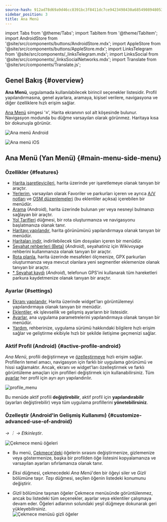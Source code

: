 ```yaml
---
source-hash: 912ad78d69a9d46cc8391bc3f8411dc7ce9423498430a6854908948053c3f739
sidebar_position: 3
title: Ana Menü
---
```

import Tabs from '@theme/Tabs';
import TabItem from '@theme/TabItem';
import AndroidStore from '@site/src/components/buttons/AndroidStore.mdx';
import AppleStore from '@site/src/components/buttons/AppleStore.mdx';
import LinksTelegram from '@site/src/components/_linksTelegram.mdx';
import LinksSocial from '@site/src/components/_linksSocialNetworks.mdx';
import Translate from '@site/src/components/Translate.js';




## Genel Bakış {#overview}

**Ana Menü**, uygulamada kullanılabilecek birincil seçenekler listesidir. Profil yapılandırmasına, genel ayarlara, aramaya, kişisel verilere, navigasyona ve diğer özelliklere hızlı erişim sağlar.

[Ana Menü](../widgets/map-buttons.md#main-menu) simgesi '&#8801;', Harita ekranının sol alt köşesinde bulunur. Navigasyon modunda bu düğme varsayılan olarak görünmez. Haritaya kısa bir dokunuşla görünür.

<Tabs groupId="operating-systems" queryString="current-os">

<TabItem value="android" label="Android">

![Ana menü Android](@site/static/img/menu/main_menu_android.png)

</TabItem>

<TabItem value="ios" label="iOS">

![Ana menü iOS](@site/static/img/menu/main_menu_ios.png)

</TabItem>

</Tabs>


## Ana Menü (Yan Menü) {#main-menu-side-menu}

### Özellikler {#features}

- [Harita işaretleyicileri](../personal/markers.md), harita üzerinde yer işaretlemeye olanak tanıyan bir araçtır.
- [Yerlerim](../personal/myplaces.md), varsayılan olarak Favoriler ve parkurları içeren ve ayrıca [A/V notları](../plugins/audio-video-notes.md) ve [OSM düzenlemeleri](../plugins/osm-editing.md) (bu eklentiler açıksa) içerebilen bir menüdür.
- [Arama](../search/index.md) (Android), harita üzerinde bulunan yer veya nesneyi bulmanızı sağlayan bir araçtır.
- [Yol Tarifleri](../widgets/map-buttons.md#directions) düğmesi, bir rota oluşturmanıza ve navigasyonu başlatmanıza olanak tanır.
- [Haritayı yapılandır](../map/configure-map-menu.md), harita görünümünü yapılandırmaya olanak tanıyan bir menüdür.
- [Haritaları indir](../start-with/download-maps.md), indirilebilecek tüm dosyaları içeren bir menüdür.
- [Seyahat rehberleri (Beta)](../plan-route/travel-guides.md) (*Android*), seyahatiniz için Wikivoyage rehberini kullanmanıza olanak tanıyan bir araçtır.
- [Rota planla](../plan-route/create-route.md), harita üzerinde mesafeleri ölçmenize, GPX parkurları oluşturmanıza veya mevcut olanlara yeni segmentler eklemenize olanak tanıyan bir araçtır.
- [* Seyahat kaydı](../plugins/trip-recording.md) (*Android*), telefonun GPS'ini kullanarak tüm hareketleri parkura kaydetmenize olanak tanıyan bir araçtır.

### Ayarlar {#settings}

- [Ekranı yapılandır](../widgets/configure-screen.md), Harita üzerinde widget'ları görüntülemeyi yapılandırmaya olanak tanıyan bir menüdür.
- [Eklentiler](../plugins/index.md#configure-plugin), ek işlevsellik ve gelişmiş ayarların bir listesidir.
- [Ayarlar](../personal/global-settings.md), ana uygulama parametrelerini yapılandırmaya olanak tanıyan bir menüdür.
- [Yardım](./first-steps.md#offline-help), rehberinize, uygulama sürümü hakkındaki bilgilere hızlı erişim sağlar ve geliştirme ekibiyle hızlı bir şekilde iletişime geçmenizi sağlar.

### Aktif Profil (Android) {#active-profile-android}

*Ana Menü*, profili değiştirmeye ve [özelleştirmeye](../personal/profiles.md) hızlı erişim sağlar. Profillerin temel amacı, navigasyon için farklı bir uygulama görünümü ve hissi sağlamaktır. Ancak, ekranı ve widget'ları özelleştirmek ve farklı görüntüleme amaçları için profilleri değiştirmek için kullanabilirsiniz. Tüm [ayarlar](../personal/profiles.md) her profil için ayrı ayrı yapılandırılır.

![profile_menu](@site/static/img/menu/profile_menu.png)

Bu menüde aktif profili **değiştirebilir**, aktif profil için **yapılandırabilir** (ayarları değiştirebilir) veya tüm uygulama profillerini **yönetebilirsiniz**.


### Özelleştir (Android'in Gelişmiş Kullanımı) {#customize-advanced-use-of-android}

*<Translate android="true" ids="shared_string_menu,configure_profile,ui_customization,shared_string_drawer"/> →  &#65049; → Etkinleştir*.  

![Çekmece menü öğeleri ](@site/static/img/settings/drawer_menu_correct.png)  

- Bu menü, [Çekmece'deki](../personal/profiles.md#drawer) öğelerin sırasını değiştirmenize, gizlemenize veya göstermenize, başka bir profilden öğe listesini kopyalamanıza ve varsayılan ayarları sıfırlamanıza olanak tanır.  

- *Eksi* düğmesi, çekmecedeki *Ana Menü*'den bir öğeyi siler ve *Gizli* bölümüne taşır. *Taşı* düğmesi, seçilen öğenin listedeki konumunu değiştirir.  

- *Gizli* bölümüne taşınan öğeler Çekmece menüsünde görüntülenmez, ancak bu listedeki tüm seçenekler, ayarlar veya eklentiler çalışmaya devam eder. Öğeleri adlarının solundaki yeşil düğmeye dokunarak geri yükleyebilirsiniz.  
    ![Çekmece menüsü gizli öğeler ](@site/static/img/settings/drawer_menu_hidden_items.png)